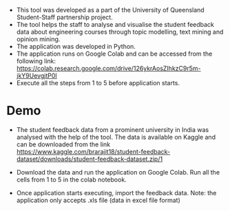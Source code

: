 - This tool was developed as a part of the University of Queensland Student-Staff partnership project.
- The tool helps the staff to analyse and visualise the student feedback data about engineering courses through topic modelling, text mining and opinion mining.
- The application was developed in Python.
- The application runs on Google Colab and can be accessed from the following link: https://colab.research.google.com/drive/126ykrAosZIhkzC9r5m-jkY9UevgjtP0I
- Execute all the steps from 1 to 5 before application starts.


# Demo

- The student feedback data from a prominent university in India was analysed with the help of the tool. The data is available on Kaggle and can be downloaded from the link https://www.kaggle.com/brarajit18/student-feedback-dataset/downloads/student-feedback-dataset.zip/1

- Download the data and run the application on Google Colab. Run all the cells from 1 to 5 in the colab notebook.
- Once application starts executing, import the feedback data. Note: the application only accepts .xls file (data in excel file format)

